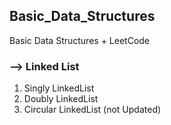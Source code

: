 ## Basic_Data_Structures
Basic Data Structures + LeetCode

### --> Linked List
1. Singly LinkedList
2. Doubly LinkedList
3. Circular LinkedList (not Updated)